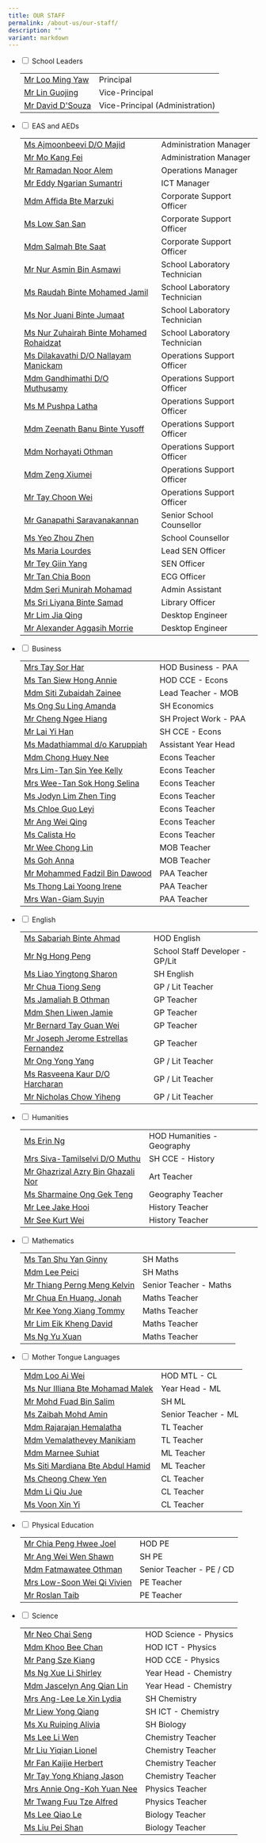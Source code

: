 ```yaml
---
title: OUR STAFF
permalink: /about-us/our-staff/
description: ""
variant: markdown
---
```

<div class="content">
<ul class="jekyllcodex_accordion">
<li><input type="checkbox" id="accordion1"> <label for="accordion1">School Leaders</label>
<div><table cellpadding="0" cellspacing="0" border="0"><tbody>
<tr><td><a href="mailto:millennia_inst@moe.edu.sg" target="">Mr Loo Ming Yaw</a></td><td>Principal</td></tr>
<tr><td><a href="mailto:millennia_inst@moe.edu.sg" target="">Mr Lin Guojing</a></td><td>Vice-Principal</td></tr>
<tr><td><a href="mailto:millennia_inst@moe.edu.sg" target="">Mr David D'Souza</a></td><td>Vice-Principal (Administration)</td></tr></tbody></table></div></li>

<li><input type="checkbox" id="accordion2"> <label for="accordion2">EAS and AEDs</label>
<div><table cellpadding="0" cellspacing="0" border="0"><tbody>
<tr><td><a href="mailto:ajmoonbeevi_majid@moe.edu.sg" target="">Ms Ajmoonbeevi D/O Majid</a></td><td>Administration Manager</td></tr>
<tr><td><a href="mailto:mo_kang_fei@moe.edu.sg" target="">Mr Mo Kang Fei</a></td><td>Administration Manager</td></tr>
<tr><td><a href="mailto:ramadan_noor_alem@moe.edu.sg" target="">Mr Ramadan Noor Alem</a></td><td>Operations Manager</td></tr>
<tr><td><a href="mailto:eddy_ngarian_sumantri@moe.edu.sg" target="">Mr Eddy Ngarian Sumantri</a></td><td>ICT Manager</td></tr>
<tr><td><a href="mailto:affida_marzuki@moe.edu.sg" target="">Mdm Affida Bte Marzuki</a></td><td>Corporate Support Officer</td></tr>
<tr><td><a href="mailto:low_san_san_a@moe.edu.sg" target="">Ms Low San San</a>&nbsp;</td><td>Corporate Support Officer</td></tr>
	<tr><td><a href="mailto:salmah_saat@moe.edu.sg" target="">Mdm Salmah Bte Saat</a></td><td>Corporate Support Officer</td></tr>
<tr><td><a href="mailto:NUR_ASMIN_ASMAWI@moe.edu.sg" target="">Mr Nur Asmin Bin Asmawi</a></td><td>School Laboratory Technician</td></tr>
<tr><td><a href="mailto:raudah_mohamed_jamil@moe.edu.sg" target="">Ms Raudah Binte Mohamed Jamil</a></td><td>School Laboratory Technician</td></tr>
<tr><td><a href="mailto:nor_juani_jumaat@moe.edu.sg" target="">Ms Nor Juani Binte Jumaat</a></td><td>School Laboratory Technician</td></tr>
<tr><td><a href="mailto:NUR_ZUHAIRAH_MOHAMED_ROHAIDZAT@moe.edu.sg" target="">Ms Nur Zuhairah Binte Mohamed Rohaidzat</a></td><td>School Laboratory Technician</td></tr>
<tr><td><a href="mailto:DILAKAVATHI_NALLAYAN_MANICKAM@moe.edu.sg" target="">Ms Dilakavathi D/O Nallayam Manickam</a></td><td>Operations Support Officer</td></tr>
<tr><td><a href="mailto:GANDHIMATHI_MUTHUSAMY@moe.edu.sg" target="">Mdm Gandhimathi D/O Muthusamy</a></td><td>Operations Support Officer</td></tr>
<tr><td><a href="mailto:m_pushpa_latha@moe.edu.sg" target="">Ms M Pushpa Latha</a></td><td>Operations Support Officer</td></tr>
<tr><td><a href="mailto:ZEENATH_BANU_YUSOFF@moe.edu.sg" target="">Mdm Zeenath Banu Binte Yusoff</a></td><td>Operations Support Officer</td></tr>
<tr><td><a href="mailto:NORHAYATI_OTHMAN_A@moe.edu.sg" target="">Mdm Norhayati Othman</a></td><td>Operations Support Officer</td></tr>
<tr><td><a href="mailto:zeng_xiumei@moe.edu.sg" target="">Mdm Zeng Xiumei</a></td><td>Operations Support Officer</td></tr>
	<tr><td><a href="mailto:tay_choon_wei@moe.edu.sg" target="">Mr Tay Choon Wei</a></td><td>Operations Support Officer</td></tr>
	
	
<tr><td><a href="mailto:GANAPATHI_SARAVANA_KANNAN@moe.edu.sg" target="">Mr Ganapathi Saravanakannan</a></td><td>Senior School Counsellor</td></tr>
<tr><td><a href="mailto:yeo_zhou_zhen@moe.edu.sg" target="">Ms Yeo Zhou Zhen</a></td><td>School Counsellor</td></tr>
<tr><td><a href="mailto:lourdes_maria@moe.edu.sg" target="">Ms Maria Lourdes</a></td><td>Lead SEN Officer</td></tr>
<tr><td><a href="mailto:tey_giin_yang@moe.edu.sg" target="">Mr Tey Giin Yang</a></td><td>SEN Officer</td></tr>
<tr><td><a href="mailto:tan_chia_boon@schools.gov.sg@moe.edu.sg" target="">Mr Tan Chia Boon</a></td><td>ECG Officer</td></tr>
<tr><td><a href="mailto:seri_munirah_mohamad@moe.edu.sg" target="">Mdm Seri Munirah Mohamad</a></td><td>Admin Assistant</td></tr>
<tr><td><a href="mailto:Sri.Liyana@staff.spydus.com.sg" target="">Ms Sri Liyana Binte Samad</a></td><td>Library Officer</td></tr>
<tr><td><a href="mailto:g-ncs0908jde@ncs.com.sg" target="">Mr Lim Jia Qing</a></td><td>Desktop Engineer</td></tr>
<tr><td><a href="mailto:g-ncs0908jde@ncs.com.sg" target="">Mr Alexander Aggasih Morrie</a></td><td>Desktop Engineer</td></tr></tbody></table></div></li>

<li><input type="checkbox" id="accordion3"> <label for="accordion3">Business</label>
<div><table cellpadding="0" cellspacing="0" border="0"><tbody>
<tr><td><a href="mailto:lee_sor_har@moe.edu.sg" target="">Mrs Tay Sor Har</a></td><td>HOD Business - PAA</td></tr>
<tr><td><a href="mailto:tan_siew_hong_annie@moe.edu.sg" target="">Ms Tan Siew Hong Annie</a></td><td>HOD CCE - Econs</td></tr>
<tr><td><a href="mailto:siti_zubaidah_zainee@moe.edu.sg" target="">Mdm Siti Zubaidah Zainee</a></td><td>Lead Teacher - MOB</td></tr>
<tr><td><a href="mailto:ong_su_ling_amanda@moe.edu.sg" target="">Ms Ong Su Ling Amanda</a></td><td>SH Economics</td></tr>
<tr><td><a href="mailto:cheng_ngee_hiang@moe.edu.sg" target="">Mr Cheng Ngee Hiang</a></td><td>SH Project Work - PAA</td></tr>
<tr><td><a href="mailto:Lai_Yi Han@moe.edu.sg" target="">Mr Lai Yi Han</a></td><td>SH CCE - Econs</td></tr>
<tr><td><a href="mailto:madathiammal_karuppiah@moe.edu.sg" target="">Ms Madathiammal d/o Karuppiah</a></td><td>Assistant Year Head</td></tr>
<tr><td><a href="mailto:chong_huey_nee@moe.edu.sg" target="">Mdm Chong Huey Nee</a></td><td>Econs Teacher</td></tr>
<tr><td><a href="mailto:tan_sin_yee_a@moe.edu.sg" target="">Mrs Lim-Tan Sin Yee Kelly</a></td><td>Econs Teacher</td></tr>
<tr><td><a href="mailto:tan_sok_hong_selina@moe.edu.sg" target="">Mrs Wee-Tan Sok Hong Selina</a></td><td>Econs Teacher</td></tr>
<tr><td><a href="mailto:lim_zhen_ting_jodyn@moe.edu.sg" target="">Ms Jodyn Lim Zhen Ting</a></td><td>Econs Teacher</td></tr>
<tr><td><a href="mailto:chloe_guo_leyi@moe.edu.sg" target="">Ms Chloe Guo Leyi</a></td><td>Econs Teacher</td></tr>
		<tr><td><a href="mailto:Ang_wei_qing_b@moe.edu.sg" target="">Mr Ang Wei Qing</a></td><td>Econs Teacher</td></tr>
		<tr><td><a href="mailto:calista_ho_xuan_ting@moe.edu.sg" target="">Ms Calista Ho</a></td><td>Econs Teacher</td></tr>
<tr><td><a href="mailto:wee_chong_lin@moe.edu.sg" target="">Mr Wee Chong Lin</a></td><td>MOB Teacher</td></tr>
	<tr><td><a href="mailto:goh_anna@moe.edu.sg" target="">Ms Goh Anna</a></td><td>MOB Teacher</td></tr>
<tr><td><a href="mailto:mohammed_fadzil_dawood@moe.edu.sg" target="">Mr Mohammed Fadzil Bin Dawood</a></td><td>PAA Teacher</td></tr>
<tr><td><a href="mailto:thong_lai_yoong@moe.edu.sg" target="">Ms Thong Lai Yoong Irene</a></td><td>PAA Teacher</td></tr>
<tr><td><a href="mailto:giam_suyin@moe.edu.sg" target="">Mrs Wan-Giam Suyin</a></td><td>PAA Teacher</td></tr></tbody></table></div></li>

<li><input type="checkbox" id="accordion4"> <label for="accordion4">English</label>
<div><table cellpadding="0" cellspacing="0" border="0"><tbody>
<tr><td><a href="mailto:sabariah_ahmad@moe.edu.sg" target="">Ms Sabariah Binte Ahmad</a></td><td>HOD English</td></tr>
<tr><td><a href="mailto:ng_hong_peng@moe.edu.sg" target="">Mr Ng Hong Peng</a></td><td>School Staff Developer - GP/Lit</td></tr>
	<tr><td><a href="mailto:liao_yingtong@moe.edu.sg" target="">Ms Liao Yingtong Sharon</a></td><td>SH English</td></tr>
<tr><td><a href="mailto:chua_tiong_seng@moe.edu.sg" target="">Mr Chua Tiong Seng</a></td><td>GP / Lit Teacher</td></tr>
<tr><td><a href="mailto:jamaliah_b_othman@moe.edu.sg" target="">Ms Jamaliah B Othman</a></td><td>GP Teacher</td></tr>
<tr><td><a href="mailto:shen_liwen_jamie@moe.edu.sg" target="">Mdm Shen Liwen Jamie</a></td><td>GP Teacher</td></tr>
<tr><td><a href="mailto:tay_guan_wei_bernard@moe.edu.sg" target="">Mr Bernard Tay Guan Wei</a></td><td>GP Teacher</td></tr>
	<tr><td><a href="mailto:joseph_jerome_estrellas_fernandez@moe.edu.sg" target=""> Mr Joseph Jerome Estrellas Fernandez </a></td><td>GP Teacher</td></tr>
	
<tr><td><a href="mailto:ong_yong_yang@moe.edu.sg" target="">Mr Ong Yong Yang</a></td><td>GP / Lit Teacher</td></tr>
	<tr><td><a href="mailto:rasveena_kaur_harcharan_singh@moe.edu.sg" target="">Ms Rasveena Kaur D/O Harcharan </a></td><td>GP / Lit Teacher</td></tr>
		<tr><td><a href="mailto:chow_yiheng@moe.edu.sg" target="">Mr Nicholas Chow Yiheng </a></td><td>GP / Lit Teacher</td></tr>	
		</tbody></table></div></li>

<li><input type="checkbox" id="accordion5"> <label for="accordion5">Humanities</label>
<div><table cellpadding="0" cellspacing="0" border="0"><tbody>
<tr><td><a href="mailto:ng_erin@moe.edu.sg" target="">Ms Erin Ng</a></td><td>HOD Humanities - Geography</td></tr>
<tr><td><a href="mailto:tamilselvi_siva@moe.edu.sg" target="">Mrs Siva-Tamilselvi D/O Muthu</a></td><td>SH CCE - History</td></tr>
<tr><td><a href="mailto:ghazrizal_azry_ghazali_nor@moe.edu.sg" target="">Mr Ghazrizal Azry Bin Ghazali Nor</a></td><td>Art Teacher</td></tr>
<tr><td><a href="mailto:sharmaine_ong_gek_teng_a@moe.edu.sg" target="">Ms Sharmaine Ong Gek Teng</a></td><td>Geography Teacher</td></tr>
<tr><td><a href="mailto:lee_jake_hooi@moe.edu.sg" target="">Mr Lee Jake Hooi</a></td><td>History Teacher</td></tr>
<tr><td><a href="mailto:see_kurt_wei@moe.edu.sg" target="">Mr See Kurt Wei</a></td><td>History Teacher</td></tr></tbody></table></div></li>

<li><input type="checkbox" id="accordion6"> <label for="accordion6">Mathematics</label>
<div><table cellpadding="0" cellspacing="0" border="0"><tbody>
<tr><td><a href="mailto:tan_shu_yan_ginny@moe.edu.sg" target="">Ms Tan Shu Yan Ginny</a></td><td>SH Maths</td></tr>
<tr><td><a href="mailto:lee_peici@moe.edu.sg" target="">Mdm Lee Peici</a></td><td>SH Maths</td></tr>
<tr><td><a href="mailto:kelvin_thiang_perng_meng@moe.edu.sg" target="">Mr Thiang Perng Meng Kelvin</a></td><td>Senior Teacher - Maths</td></tr>
<tr><td><a href="mailto:chua_en_huang_jonah@moe.edu.sg" target="">Mr Chua En Huang, Jonah</a></td><td>Maths Teacher</td></tr>
<tr><td><a href="mailto:kee_yongxiang_tommy@moe.edu.sg" target="">Mr Kee Yong Xiang Tommy</a></td><td>Maths Teacher</td></tr>
<tr><td><a href="mailto:lim_eik_kheng@moe.edu.sg" target="">Mr Lim Eik Kheng David</a></td><td>Maths Teacher</td></tr>
<tr><td><a href="mailto:ng_yu_xuan@moe.edu.sg" target="">Ms Ng Yu Xuan</a></td><td>Maths Teacher</td></tr>
		</tbody></table></div></li>

<li><input type="checkbox" id="accordion7"> <label for="accordion7">Mother Tongue Languages</label>
<div><table cellpadding="0" cellspacing="0" border="0"><tbody>
<tr><td><a href="mailto:loo_ai_wei@moe.edu.sg" target="">Mdm Loo Ai Wei</a></td><td>HOD MTL - CL</td></tr>
<tr><td><a href="mailto:nur_illiana_mohamad_malek@moe.edu.sg" target="">Ms Nur Illiana Bte Mohamad Malek</a></td><td>Year Head - ML</td></tr>
<tr><td><a href="mailto:mohd_fuad_salim@moe.edu.sg" target="">Mr Mohd Fuad Bin Salim</a></td><td>SH ML</td></tr>
<tr><td><a href="mailto:zaibah_mohammed_amin@moe.edu.sg" target="">Ms Zaibah Mohd Amin</a></td><td>Senior Teacher - ML</td></tr>
<tr><td><a href="mailto:rajarajan_hemalatha@moe.edu.sg" target="">Mdm Rajarajan Hemalatha</a></td><td>TL Teacher</td></tr>
<tr><td><a href="mailto:vemalathevey_manikiam@moe.edu.sg" target="">Mdm Vemalathevey Manikiam</a>&nbsp;</td><td>TL Teacher</td></tr>
<tr><td><a href="mailto:marnee_suhiat@moe.edu.sg" target="">Mdm Marnee Suhiat</a></td><td>ML Teacher</td></tr>
<tr><td><a href="mailto:siti_mardiana_abdul_hamid@moe.edu.sg" target="">Ms Siti Mardiana Bte Abdul Hamid</a></td><td>ML Teacher</td></tr>
<tr><td><a href="mailto:cheong_chew_yen@moe.edu.sg" target="">Ms Cheong Chew Yen</a></td><td>CL Teacher</td></tr>
<tr><td><a href="mailto:li_qiu_jue@moe.edu.sg" target="">Mdm Li Qiu Jue</a></td><td>CL Teacher</td></tr>
<tr><td><a href="mailto:voon_xin_yi@moe.edu.sg" target="">Ms Voon Xin Yi</a></td><td>CL Teacher</td></tr></tbody></table></div></li>

<li><input type="checkbox" id="accordion8"> <label for="accordion8">Physical Education</label>
<div><table cellpadding="0" cellspacing="0" border="0"><tbody>
<tr><td><a href="mailto:chia_peng_hwee@moe.edu.sg" target="">Mr Chia Peng Hwee Joel</a></td><td>HOD PE</td></tr>
<tr><td><a href="mailto:ang_wei_wen_shawn@moe.edu.sg" target="">Mr Ang Wei Wen Shawn</a></td><td>SH PE</td></tr>
<tr><td><a href="mailto:fatmawatee_othman@moe.edu.sg" target="">Mdm Fatmawatee Othman</a></td><td>Senior Teacher - PE / CD</td></tr>
<tr><td><a href="mailto:vivien_soon_wei_qi@moe.edu.sg" target="">Mrs Low-Soon Wei Qi Vivien</a></td><td>PE Teacher</td></tr>
<tr><td><a href="mailto:roslan_taib@moe.edu.sg" target="">Mr Roslan Taib</a></td><td>PE Teacher</td></tr></tbody></table></div></li>

<li><input type="checkbox" id="accordion9"> <label for="accordion9">Science</label>
<div><table cellpadding="0" cellspacing="0" border="0"><tbody>
<tr><td><a href="mailto:neo_chai_seng@moe.edu.sg" target="">Mr Neo Chai Seng</a></td><td>HOD Science - Physics</td></tr>
<tr><td><a href="mailto:khoo_bee_chan@moe.edu.sg" target="">Mdm Khoo Bee Chan</a></td><td>HOD ICT - Physics</td></tr>
<tr><td><a href="mailto:pang_sze_kiang@moe.edu.sg" target="">Mr Pang Sze Kiang</a></td><td>HOD CCE - Physics</td></tr>
<tr><td><a href="mailto:ng_xue_li_shirley@moe.edu.sg" target="">Ms Ng Xue Li Shirley</a></td><td>Year Head - Chemistry</td></tr>
<tr><td><a href="mailto:jascelyn_ang_qian_lin@moe.edu.sg" target="">Mdm Jascelyn Ang Qian Lin</a></td><td>Year Head - Chemistry</td></tr>
<tr><td><a href="mailto:lee_le_xin@moe.edu.sg" target="">Mrs Ang-Lee Le Xin Lydia</a></td><td>SH Chemistry</td></tr>
<tr><td><a href="mailto:liew_yong_qiang@moe.edu.sg" target="">Mr Liew Yong Qiang</a></td><td>SH ICT - Chemistry</td></tr>
<tr><td><a href="mailto:xu_ruiping@moe.edu.sg" target="">Ms Xu Ruiping Alivia</a></td><td>SH Biology</td></tr>
<tr><td><a href="mailto:lee_li_wen@moe.edu.sg" target="">Ms Lee Li Wen</a></td><td>Chemistry Teacher</td></tr>
<tr><td><a href="mailto:liu_yiqian_lionel@moe.edu.sg" target="">Mr Liu Yiqian Lionel</a></td><td>Chemistry Teacher</td></tr>
<tr><td><a href="mailto:fan_kaijie_herbert@moe.edu.sg" target="">Mr Fan Kaijie Herbert</a></td><td>Chemistry Teacher</td></tr>
<tr><td><a href="mailto:tay_yong_khiang_jason@moe.edu.sg" target="">Mr Tay Yong Khiang Jason</a></td><td>Chemistry Teacher</td></tr>
<tr><td><a href="mailto:koh_yuan_nee_annie@moe.edu.sg" target="">Mrs Annie Ong-Koh Yuan Nee</a></td><td>Physics Teacher</td></tr>
<tr><td><a href="mailto:twang_fuu_tze_alfred@moe.edu.sg" target="">Mr Twang Fuu Tze Alfred</a></td><td>Physics Teacher</td></tr>
<tr><td><a href="mailto:lee_qiao_le@moe.edu.sg" target="">Ms Lee Qiao Le</a></td><td>Biology Teacher</td></tr>
<tr><td><a href="mailto:liu_peishan@moe.edu.sg" target="">Ms Liu Pei Shan</a></td><td>Biology Teacher</td></tr></tbody></table></div></li></ul></div>